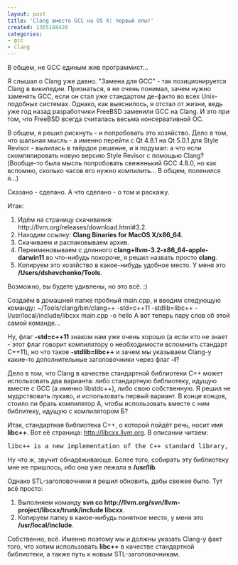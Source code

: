 ```yaml
---
layout: post
title: 'Clang вместо GCC на OS X: первый опыт'
created: 1365148420
categories:
- gcc
- clang
---
```

В общем, не GCC единым жив программист...

Я слышал о Clang уже давно. "Замена для GCC" - так позиционируется Clang в википедии. Признаться, я не очень понимал, зачем нужно заменять GCC, если он стал уже стандартом де-факто во всех Unix-подобных системах. Однако, как выяснилось, я отстал от жизни, ведь уже год назад разработчики FreeBSD заменили GCC на Clang. И это при том, что FreeBSD всегда считалась весьма консервативной ОС.

В общем, я решил рискнуть - и попробовать это хозяйство. Дело в том, что шальная мысль - а именно перейти с Qt 4.8.1 на Qt 5.0.1 для Style Revisor - вылилась в твёрдое решение, и я подумал: а что если скомпилировать новую версию Style Revisor с помощью Clang? (Вообще-то была мысль попробовать свеженький GCC 4.8.0, но как вспомню, сколько часов его нужно компилить... В общем, поленился я...)

Сказано - сделано. А что сделано - о том и раскажу.

Итак:
<ol>
  <li>Идём на страницу скачивания: http://llvm.org/releases/download.html#3.2.</li>
  <li>Находим ссылку: <strong>Clang Binaries for MacOS X/x86_64</strong>.</li>
  <li>Скачиваем и распаковываем архив.</li>
  <li>Переименовываем с длинного <strong>clang+llvm-3.2-x86_64-apple-darwin11</strong> во что-нибудь покороче, я решил назвать просто <strong>clang</strong>.</li>
  <li>Копируем это хозяйство в какое-нибудь удобное место. У меня это <strong>/Users/dshevchenko/Tools</strong>.</li>
</ol>
Возможно, вы будете удивлены, но это всё. :)

Создаём в домашней папке пробный main.cpp, и вводим следующую команду:
<cpp>
~/Tools/clang/bin/clang++ -std=c++11 -stdlib=libc++ -I/usr/local/include/libcxx main.cpp -o hello
</cpp>А вот теперь пару слов об этой самой команде...

Ну, флаг <strong>-std=c++11</strong> знаком нам уже очень хорошо (а если кто не знает - этот флаг говорит компилятору о необходимости вспомнить стандарт C++11), но что такое <strong>-stdlib=libc++</strong> и зачем мы указываем Clang-у какие-то дополнительные заголовочники через флаг <strong>-I</strong>?

Дело в том, что Clang в качестве стандартной библиотеки C++ может использовать два варианта: либо стандартную библиотеку, идущую вместе с GCC (а именно libstdc++), либо свою собственную. Я решил не мудрствовать лукаво, и использовать первый вариант. В конце концов, стоило ли брать компилятор А, чтобы использовать вместе с ним библитеку, идущую с компилятором Б?

Итак, стандартная библиотека C++, о которой пойдёт речь, носит имя <strong>libc++</strong>. Вот её страница: http://libcxx.llvm.org. В описании читаем:
<pre>
libc++ is a new implementation of the C++ standard library, targeting C++11.
</pre>
Ну что ж, звучит обнадёживающе. Более того, собирать эту библиотеку мне не пришлось, ибо она уже лежала в <strong>/usr/lib</strong>.

Однако STL-заголовочники я решил обновить, дабы свежее было. Тут всё просто:
<ol>
  <li>Выполняем команду <strong>svn co http://llvm.org/svn/llvm-project/libcxx/trunk/include libcxx</strong>.</li>
  <li>Копируем папку в какое-нибудь понятное место, у меня это <strong>/usr/local/include</strong>.</li>
</ol>
Собственно, всё. Именно поэтому мы и должны указать Clang-у факт того, что хотим использовать <strong>libc++</strong> в качестве стандартной библиотеки, а также путь к новым STL-заголовочникам.
